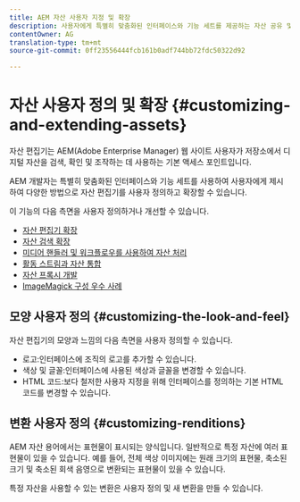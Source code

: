 ```yaml
---
title: AEM 자산 사용자 지정 및 확장
description: 사용자에게 특별히 맞춤화된 인터페이스와 기능 세트를 제공하는 자산 공유 및 자산 편집기를 사용자 정의하고 확장할 수 있는 방법을 알아봅니다.
contentOwner: AG
translation-type: tm+mt
source-git-commit: 0ff23556444fcb161b0adf744bb72fdc50322d92

---
```



# 자산 사용자 정의 및 확장 {#customizing-and-extending-assets}

자산 편집기는 AEM(Adobe Enterprise Manager) 웹 사이트 사용자가 저장소에서 디지털 자산을 검색, 확인 및 조작하는 데 사용하는 기본 액세스 포인트입니다.

AEM 개발자는 특별히 맞춤화된 인터페이스와 기능 세트를 사용하여 사용자에게 제시하여 다양한 방법으로 자산 편집기를 사용자 정의하고 확장할 수 있습니다.

이 기능의 다음 측면을 사용자 정의하거나 개선할 수 있습니다.

* [자산 편집기 확장](asseteditorx.md)
* [자산 검색 확장](searchx.md)
* [미디어 핸들러 및 워크플로우를 사용하여 자산 처리](media-handlers.md)
* [활동 스트림과 자산 통합](extending-activity-stream.md)
* [자산 프록시 개발](proxy.md)
* [ImageMagick 구성 우수 사례](best-practices-for-imagemagick.md)

## 모양 사용자 정의 {#customizing-the-look-and-feel}

자산 편집기의 모양과 느낌의 다음 측면을 사용자 정의할 수 있습니다.

* 로고:인터페이스에 조직의 로고를 추가할 수 있습니다.
* 색상 및 글꼴:인터페이스에 사용된 색상과 글꼴을 변경할 수 있습니다.
* HTML 코드:보다 철저한 사용자 지정을 위해 인터페이스를 정의하는 기본 HTML 코드를 변경할 수 있습니다.

## 변환 사용자 정의 {#customizing-renditions}

AEM 자산 용어에서는 표현물이 표시되는 양식입니다. 일반적으로 특정 자산에 여러 표현물이 있을 수 있습니다. 예를 들어, 전체 색상 이미지에는 원래 크기의 표현물, 축소된 크기 및 축소된 회색 음영으로 변환되는 표현물이 있을 수 있습니다.

특정 자산을 사용할 수 있는 변환은 사용자 정의 및 새 변환을 만들 수 있습니다.
